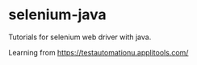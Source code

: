 # selenium-java
Tutorials for selenium web driver with java.


Learning from https://testautomationu.applitools.com/
